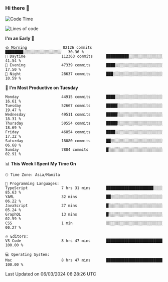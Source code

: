 ### Hi there 👋

<!--START_SECTION:waka-->
![Code Time](http://img.shields.io/badge/Code%20Time-4%2C931%20hrs%2048%20mins-blue)

![Lines of code](https://img.shields.io/badge/From%20Hello%20World%20I%27ve%20Written-118.0%20million%20lines%20of%20code-blue)

**I'm an Early 🐤** 

```text
🌞 Morning                82126 commits       ████████░░░░░░░░░░░░░░░░░   30.36 % 
🌆 Daytime                112363 commits      ██████████░░░░░░░░░░░░░░░   41.54 % 
🌃 Evening                47339 commits       ████░░░░░░░░░░░░░░░░░░░░░   17.50 % 
🌙 Night                  28637 commits       ███░░░░░░░░░░░░░░░░░░░░░░   10.59 % 
```
📅 **I'm Most Productive on Tuesday** 

```text
Monday                   44915 commits       ████░░░░░░░░░░░░░░░░░░░░░   16.61 % 
Tuesday                  52667 commits       █████░░░░░░░░░░░░░░░░░░░░   19.47 % 
Wednesday                49511 commits       █████░░░░░░░░░░░░░░░░░░░░   18.31 % 
Thursday                 50554 commits       █████░░░░░░░░░░░░░░░░░░░░   18.69 % 
Friday                   46854 commits       ████░░░░░░░░░░░░░░░░░░░░░   17.32 % 
Saturday                 18080 commits       ██░░░░░░░░░░░░░░░░░░░░░░░   06.68 % 
Sunday                   7884 commits        █░░░░░░░░░░░░░░░░░░░░░░░░   02.91 % 
```


📊 **This Week I Spent My Time On** 

```text
🕑︎ Time Zone: Asia/Manila

💬 Programming Languages: 
TypeScript               7 hrs 31 mins       █████████████████████░░░░   85.63 % 
YAML                     32 mins             ██░░░░░░░░░░░░░░░░░░░░░░░   06.22 % 
JavaScript               27 mins             █░░░░░░░░░░░░░░░░░░░░░░░░   05.24 % 
GraphQL                  13 mins             █░░░░░░░░░░░░░░░░░░░░░░░░   02.59 % 
CSS                      1 min               ░░░░░░░░░░░░░░░░░░░░░░░░░   00.27 % 

🔥 Editors: 
VS Code                  8 hrs 47 mins       █████████████████████████   100.00 % 

💻 Operating System: 
Mac                      8 hrs 47 mins       █████████████████████████   100.00 % 
```


 Last Updated on 06/03/2024 06:28:26 UTC
<!--END_SECTION:waka-->


<!--
**rad182/rad182** is a ✨ _special_ ✨ repository because its `README.md` (this file) appears on your GitHub profile.

Here are some ideas to get you started:

- 🔭 I’m currently working on ...
- 🌱 I’m currently learning ...
- 👯 I’m looking to collaborate on ...
- 🤔 I’m looking for help with ...
- 💬 Ask me about ...
- 📫 How to reach me: ...
- 😄 Pronouns: ...
- ⚡ Fun fact: ...
-->
